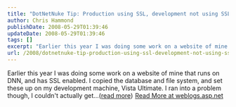 ```yaml
---
title: "DotNetNuke Tip: Production using SSL, development not using SSL"
author: Chris Hammond
publishDate: 2008-05-29T01:39:46
updateDate: 2008-05-29T01:39:46
tags: []
excerpt: "Earlier this year I was doing some work on a website of mine that runs on DNN, and has SSL enabled. I copied the database and file system, and set these up on my development machine, Vista Ultimate. I ran into a problem though, I couldn't actually get...(read more)"
url: /2008/dotnetnuke-tip-production-using-ssl-development-not-using-ssl  # Use the generated URL with year
---
```

Earlier this year I was doing some work on a website of mine that runs on DNN, and has SSL enabled. I copied the database and file system, and set these up on my development machine, Vista Ultimate. I ran into a problem though, I couldn't actually get...(<a href="https://weblogs.asp.net/christoc/archive/2008/04/17/dotnetnuke-tip-production-using-ssl-development-not-using-ssl.aspx">read more</a>)<img src="https://weblogs.asp.net/aggbug.aspx?PostID=6108647" width="1" height="1"> <a href="https://weblogs.asp.net/christoc/archive/2008/04/17/dotnetnuke-tip-production-using-ssl-development-not-using-ssl.aspx">Read More at weblogs.asp.net</a>
